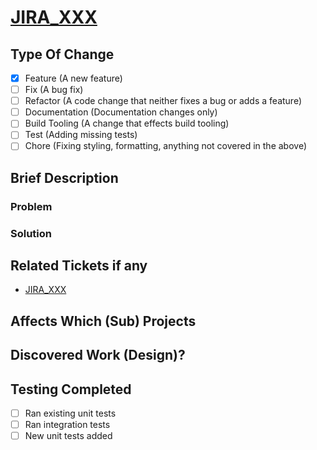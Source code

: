 # [JIRA_XXX](https://test.com)

## Type Of Change
- [x] Feature (A new feature)
- [ ] Fix (A bug fix)
- [ ] Refactor (A code change that neither fixes a bug or adds a feature)
- [ ] Documentation (Documentation changes only)
- [ ] Build Tooling (A change that effects build tooling)
- [ ] Test (Adding missing tests)
- [ ] Chore (Fixing styling, formatting, anything not covered in the above)

## Brief Description
### Problem

### Solution

## Related Tickets if any
* [JIRA_XXX](https://test.com)

## Affects Which (Sub) Projects

## Discovered Work (Design)?

## Testing Completed

- [ ] Ran existing unit tests
- [ ] Ran integration tests
- [ ] New unit tests added
